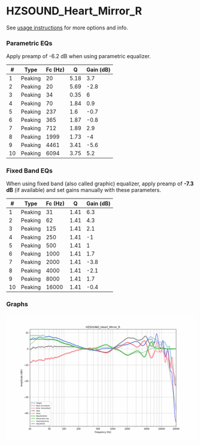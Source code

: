 # HZSOUND_Heart_Mirror_R
See [usage instructions](https://github.com/jaakkopasanen/AutoEq#usage) for more options and info.

### Parametric EQs
Apply preamp of -6.2 dB when using parametric equalizer.

|   # | Type    |   Fc (Hz) |    Q |   Gain (dB) |
|-----|---------|-----------|------|-------------|
|   1 | Peaking |        20 | 5.18 |         3.7 |
|   2 | Peaking |        20 | 5.69 |        -2.8 |
|   3 | Peaking |        34 | 0.35 |         6   |
|   4 | Peaking |        70 | 1.84 |         0.9 |
|   5 | Peaking |       237 | 1.6  |        -0.7 |
|   6 | Peaking |       365 | 1.87 |        -0.8 |
|   7 | Peaking |       712 | 1.89 |         2.9 |
|   8 | Peaking |      1999 | 1.73 |        -4   |
|   9 | Peaking |      4461 | 3.41 |        -5.6 |
|  10 | Peaking |      6094 | 3.75 |         5.2 |

### Fixed Band EQs
When using fixed band (also called graphic) equalizer, apply preamp of **-7.3 dB** (if available) and set gains manually with these parameters.

|   # | Type    |   Fc (Hz) |    Q |   Gain (dB) |
|-----|---------|-----------|------|-------------|
|   1 | Peaking |        31 | 1.41 |         6.3 |
|   2 | Peaking |        62 | 1.41 |         4.3 |
|   3 | Peaking |       125 | 1.41 |         2.1 |
|   4 | Peaking |       250 | 1.41 |        -1   |
|   5 | Peaking |       500 | 1.41 |         1   |
|   6 | Peaking |      1000 | 1.41 |         1.7 |
|   7 | Peaking |      2000 | 1.41 |        -3.8 |
|   8 | Peaking |      4000 | 1.41 |        -2.1 |
|   9 | Peaking |      8000 | 1.41 |         1.7 |
|  10 | Peaking |     16000 | 1.41 |        -0.4 |

### Graphs
![](./HZSOUND_Heart_Mirror_R.png)
